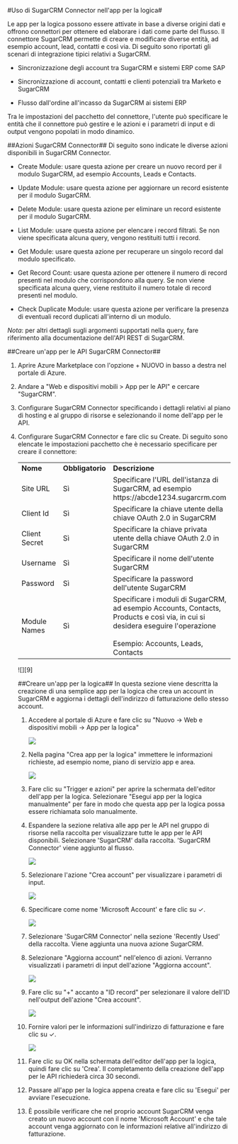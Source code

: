 <properties 
   pageTitle="SugarCRM Connector" 
   description="Come usare SugarCRM Connector" 
   services="app-service\logic" 
   documentationCenter=".net,nodejs,java" 
   authors="anuragdalmia" 
   manager="dwrede" 
   editor=""/>

<tags
   ms.service="app-service-logic"
   ms.devlang="multiple"
   ms.topic="article"
   ms.tgt_pltfrm="na"
   ms.workload="integration" 
   ms.date="04/01/2015"
   ms.author="vagarw"/>


#Uso di SugarCRM Connector nell'app per la logica#

Le app per la logica possono essere attivate in base a diverse origini dati e offrono connettori per ottenere ed elaborare i dati come parte del flusso. Il connettore SugarCRM permette di creare e modificare diverse entità, ad esempio account, lead, contatti e così via. Di seguito sono riportati gli scenari di integrazione tipici relativi a SugarCRM.

- Sincronizzazione degli account tra SugarCRM e sistemi ERP come SAP

- Sincronizzazione di account, contatti e clienti potenziali tra Marketo e SugarCRM

- Flusso dall'ordine all'incasso da SugarCRM ai sistemi ERP


Tra le impostazioni del pacchetto del connettore, l'utente può specificare le entità che il connettore può gestire e le azioni e i parametri di input e di output vengono popolati in modo dinamico.

##Azioni SugarCRM Connector##
Di seguito sono indicate le diverse azioni disponibili in SugarCRM Connector.
 
- Create Module: usare questa azione per creare un nuovo record per il modulo SugarCRM, ad esempio Accounts, Leads e Contacts.

- Update Module: usare questa azione per aggiornare un record esistente per il modulo SugarCRM.

- Delete Module: usare questa azione per eliminare un record esistente per il modulo SugarCRM.

- List Module: usare questa azione per elencare i record filtrati. Se non viene specificata alcuna query, vengono restituiti tutti i record.

- Get Module: usare questa azione per recuperare un singolo record dal modulo specificato.

- Get Record Count: usare questa azione per ottenere il numero di record presenti nel modulo che corrispondono alla query. Se non viene specificata alcuna query, viene restituito il numero totale di record presenti nel modulo.

- Check Duplicate Module: usare questa azione per verificare la presenza di eventuali record duplicati all'interno di un modulo.

*Nota*: per altri dettagli sugli argomenti supportati nella query, fare riferimento alla documentazione dell'API REST di SugarCRM.
   
##Creare un'app per le API SugarCRM Connector##
1.	Aprire Azure Marketplace con l'opzione + NUOVO in basso a destra nel portale di Azure.
2.	Andare a "Web e dispositivi mobili > App per le API" e cercare "SugarCRM".
3.	Configurare SugarCRM Connector specificando i dettagli relativi al piano di hosting e al gruppo di risorse e selezionando il nome dell'app per le API.

4. Configurare SugarCRM Connector e fare clic su Create. Di seguito sono elencate le impostazioni pacchetto che è necessario specificare per creare il connettore:

	<table>
  <tr>
    <td><b>Nome</b></td>
    <td><b>Obbligatorio</b></td>
    <td><b>Descrizione</b></td>
  </tr>
  <tr>
    <td>Site URL</td>
    <td>Sì</td>
    <td>Specificare l'URL dell'istanza di SugarCRM, ad esempio https://abcde1234.sugarcrm.com</td>
  </tr>
  <tr>
    <td>Client Id</td>
    <td>Sì</td>
    <td>Specificare la chiave utente della chiave OAuth 2.0 in SugarCRM </td>
  </tr>
  <tr>
    <td>Client Secret</td>
    <td>Sì</td>
    <td>Specificare la chiave privata utente della chiave OAuth 2.0 in SugarCRM </td>
  </tr>
<tr>
    <td>Username</td>
    <td>Sì</td>
    <td>Specificare il nome dell'utente SugarCRM</td>
  </tr>
	<tr>
    <td>Password</td>
    <td>Sì</td>
    <td>Specificare la password dell'utente SugarCRM</td>
  </tr>
  <tr>
    <td>Module Names</td>
    <td>Sì</td>
    <td>Specificare i moduli di SugarCRM, ad esempio Accounts, Contacts, Products e così via, in cui si desidera eseguire l'operazione<br><br>Esempio: Accounts, Leads, Contacts</td>
  </tr>
</table>![][9]



##Creare un'app per la logica##
In questa sezione viene descritta la creazione di una semplice app per la logica che crea un account in SugarCRM e aggiorna i dettagli dell'indirizzo di fatturazione dello stesso account.

1.	Accedere al portale di Azure e fare clic su "Nuovo -> Web e dispositivi mobili -> App per la logica"

	![][1]

2.	Nella pagina "Crea app per la logica" immettere le informazioni richieste, ad esempio nome, piano di servizio app e area.

	![][2]

3.	Fare clic su "Trigger e azioni" per aprire la schermata dell'editor dell'app per la logica. Selezionare "Esegui app per la logica manualmente" per fare in modo che questa app per la logica possa essere richiamata solo manualmente.


5.	Espandere la sezione relativa alle app per le API nel gruppo di risorse nella raccolta per visualizzare tutte le app per le API disponibili. Selezionare 'SugarCRM' dalla raccolta. 'SugarCRM Connector' viene aggiunto al flusso.


	![][3]

6.	Selezionare l'azione "Crea account" per visualizzare i parametri di input.

	![][4]

12.	Specificare come nome 'Microsoft Account' e fare clic su ✓.

	![][5]

13.	Selezionare 'SugarCRM Connector' nella sezione 'Recently Used' della raccolta. Viene aggiunta una nuova azione SugarCRM.

14.	Selezionare "Aggiorna account" nell'elenco di azioni. Verranno visualizzati i parametri di input dell'azione "Aggiorna account".

	![][6]

15.	Fare clic su "+" accanto a "ID record" per selezionare il valore dell'ID nell'output dell'azione "Crea account".

	![][7]

16.	Fornire valori per le informazioni sull'indirizzo di fatturazione e fare clic su ✓.

	![][8]

17. Fare clic su OK nella schermata dell'editor dell'app per la logica, quindi fare clic su 'Crea'. Il completamento della creazione dell'app per le API richiederà circa 30 secondi.

18. Passare all'app per la logica appena creata e fare clic su 'Esegui' per avviare l'esecuzione.

19. È possibile verificare che nel proprio account SugarCRM venga creato un nuovo account con il nome 'Microsoft Account' e che tale account venga aggiornato con le informazioni relative all'indirizzo di fatturazione.

<!--Image references-->
[1]: ./media/app-service-logic-connector-sugarcrm/1_New_Logic_App.png
[2]: ./media/app-service-logic-connector-sugarcrm/2_Logic_App_Settings.png
[3]: ./media/app-service-logic-connector-sugarcrm/3_Select_SugarCRM_Gallery.png
[4]: ./media/app-service-logic-connector-sugarcrm/4_SugarCRM_Create_Account.png
[5]: ./media/app-service-logic-connector-sugarcrm/5_Create_Account_OK.png
[6]: ./media/app-service-logic-connector-sugarcrm/6_SugarCRM_Update_Account.png
[7]: ./media/app-service-logic-connector-sugarcrm/7_Record_ID_from_Create.png
[8]: ./media/app-service-logic-connector-sugarcrm/8_Update_Account_Address.png
[9]: ./media/app-service-logic-connector-sugarcrm/9_Create_new_SugarCRM_connector.png


 

<!---HONumber=62-->